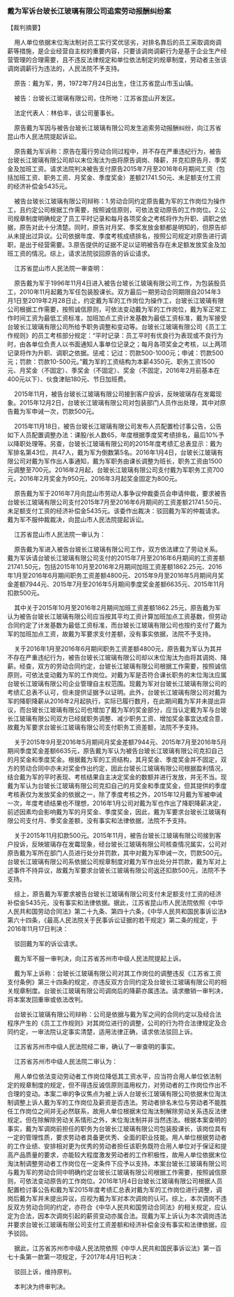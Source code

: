 ### 戴为军诉台玻长江玻璃有限公司追索劳动报酬纠纷案 
【裁判摘要】

    用人单位依据末位淘汰制对员工实行奖优惩劣，对排名靠后的员工采取调岗调薪等措施，是企业经营自主权的重要内容，只要该调岗调薪行为是基于企业生产经营管理的合理需要，且不违反法律规定和单位依法制定的规章制度，劳动者主张该调岗调薪行为违法的，人民法院不予支持。



    原告：戴为军，男，1972年7月24日出生，住江苏省昆山市玉山镇。

    被告：台玻长江玻璃有限公司，住所地：江苏省昆山开发区。

    法定代表人：林伯丰，该公司董事长。

    原告戴为军因与被告台玻长江玻璃有限公司发生追索劳动报酬纠纷，向江苏省昆山市人民法院提起诉讼。

    原告戴为军诉称：原告在履行劳动合同过程中，并不存在严重违纪行为，被告台玻长江玻璃有限公司却以末位淘汰为由将原告调岗、降薪，并克扣原告月、季奖金及加班工资。请求法院判决被告支付原告2015年7月至2016年6月期间工资（包括加班工资、职务工资、月奖金、季度奖金）差额21741.50元、未足额支付工资的经济补偿金5435元。

    被告台玻长江玻璃有限公司辩称：1.劳动合同约定原告戴为军的工作岗位为操作工，且约定公司根据工作需要，按照诚信原则，可依法变动原告的工作岗位。2.公司规章制度明确规定了员工平时记录和每月各项奖金之考核将作为升职、调职之依据，原告对此十分清楚。同时，原告对月奖、季奖发放金额都是明知的，但原告却从未提出过异议。公司依据年度、季度考核成绩排名，按照公司规定对原告进行调职，是出于经营需要。3.原告提供的证据不足以证明被告存在未足额发放奖金及加班工资的情况。综上，请求法院驳回原告的诉讼请求。

    江苏省昆山市人民法院一审查明：

    原告戴为军于1996年11月4日进入被告台玻长江玻璃有限公司工作，为包装股员工，2010年11月起戴为军任包装股课长。双方最后一期劳动合同期限自2014年3月1日至2019年2月28日止，约定戴为军的工作岗位为操作工，台玻长江玻璃有限公司根据工作需要，按照诚信原则，可依法变动戴为军的工作岗位，戴为军正常工作时间工资为最低工资标准，加班加点工资计发基数为最低工资标准，戴为军接受台玻长江玻璃有限公司所给予职务调整和变动等。台玻长江玻璃有限公司《员工工作规则》的员工考核部分规定：“平时记录：员工平时有优良行为表现或不良行为时，由各单位负责人以书面通知人事单位记录之；每月各项奖金之考核，以上两项记录将作为升职、调职之依据。惩戒：记过：罚款500-1000元；申诫：罚款500元；罚款：罚款10-500元。”戴为军的工资结构为本薪4350元、职务工资1500元、月奖金（不固定）、季奖金（不固定）、奖金（不固定，2016年2月前基本在400元以下）、伙食津贴180元、节日加班费。

    2015年11月，被告台玻长江玻璃有限公司接到客户投诉，反映玻璃存在发霉现象。2015年12月2日，台玻长江玻璃有限公司对包装部门人员作出处理，其中对原告戴为军申诫一次，罚款500元。

    2015年11月18日，被告台玻长江玻璃有限公司发布人员配置检讨事公告，公告如下人员配置调整办法：课股/长人数65，年度根据季度奖考绩排名，最后10%予以降职处理等。另查，台玻长江玻璃有限公司的2015年度考绩汇总表显示：戴为军排名第43位，共47人，戴为军为倒数第5名。2016年1月4日，台玻长江玻璃有限公司对戴为军作出人事通知，戴为军职务由课长调整为班长，职务工资由1500元调整至700元。2016年2月起，台玻长江玻璃有限公司支付戴为军职务工资700元，2016年2月奖金为950元，2016年3月起奖金固定为800元。

    原告戴为军于2016年7月向昆山市劳动人事争议仲裁委员会申请仲裁，要求被告台玻长江玻璃有限公司支付2015年7月至2016年6月期间的工资差额21741.50元、未足额支付工资的经济补偿金5435元。该委作出裁决：驳回戴为军的仲裁请求。戴为军不服仲裁裁决，向昆山市人民法院提起诉讼。

    江苏省昆山市人民法院一审认为：

    原告戴为军进入被告台玻长江玻璃有限公司工作，双方依法建立了劳动关系。戴为军诉请台玻长江玻璃有限公司支付的2015年7月至2016年6月期间的工资差额21741.50元，包括2015年10月至2016年2月期间加班工资差额1862.25元、2016年1月至2016年6月期间职务工资差额4800元、2015年9月至2016年5月期间月奖金差额7944元、2015年7月至2016年5月期间季度奖金差额6635元、2015年11月扣款500元。

    其中关于2015年10月至2016年2月期间加班工资差额1862.25元，原告戴为军认为被告台玻长江玻璃有限公司应当按其平均工资计算加班加点工资基数，但劳动合同约定了计发基数为最低工资标准，而台玻长江玻璃有限公司也按约支付了戴为军的加班加点工资，故戴为军要求支付差额，没有事实依据，法院不予支持。

    关于2016年1月至2016年6月期间职务工资差额4800元，原告戴为军认为其并不存在严重违纪行为，被告台玻长江玻璃有限公司却以末位淘汰为由将其调岗、降薪。经查，双方的劳动合同约定，台玻长江玻璃有限公司根据工作需要，按照诚信原则，可依法变动戴为军的工作岗位。对戴为军是否符合课长职务的末位淘汰应属台玻长江玻璃有限公司企业管理自主权范围。现戴为军对台玻长江玻璃有限公司的考绩汇总表不认可，但未提供证据予以证明。此外，台玻长江玻璃有限公司对戴为军的降职降薪从2016年2月起执行，实际已履行数月，在此期间戴为军并未提出异议，而台玻长江玻璃有限公司也增加了戴为军的奖金部分，应当认定戴为军与台玻长江玻璃有限公司双方已经就职务调整、减少职务工资、增加奖金事宜达成合意，故戴为军要求台玻长江玻璃有限公司支付职务工资差额，法院不予支持。

    关于2015年9月至2016年5月期间月奖金差额7944元、2015年7月至2016年5月期间季度奖金差额6635元，原告戴为军认为被告台玻长江玻璃有限公司克扣自己的月奖金和季度奖金。根据戴为军的工资结构，其月奖金、季度奖金并不固定，双方的劳动合同中亦未对奖金作出约定，因此台玻长江玻璃有限公司根据盈利情况，结合戴为军的平时表现、考核结果自主决定奖金的数额并进行发放，并无不当。现戴为军认为台玻长江玻璃有限公司克扣自己的月奖金和季度奖金，但其提供的季度考核表仅为发放奖金的依据之一，除了季度考核之外，2015年12月戴为军被申诫一次，年度考绩结果也不理想，2016年1月公司对戴为军也作出了降职降薪决定，前述因素均会影响戴为军的月奖金、季度奖金，因此，戴为军要求台玻长江玻璃有限公司支付月、季奖金差额，没有事实和法律依据，法院不予支持。

    关于2015年11月扣款500元。2015年11月，被告台玻长江玻璃有限公司接到客户投诉，反映玻璃存在发霉现象，经台玻长江玻璃有限公司核查情况属实，公司对原告戴为军所在部门人员进行处分并罚款，其中对戴为军申诫一次，罚款500元。台玻长江玻璃有限公司系依据公司规章制度对戴为军作出处分并罚款，戴为军对上述事件不持异议，故戴为军要求台玻长江玻璃有限公司返还扣款500元，法院不予支持。

    综上，原告戴为军要求被告台玻长江玻璃有限公司支付未足额支付工资的经济补偿金5435元，没有事实和法律依据。据此，江苏省昆山市人民法院依照《中华人民共和国劳动合同法》第二十九条、第四十六条，《中华人民共和国民事诉讼法》第六十四条，《最高人民法院关于民事诉讼证据的若干规定》第二条的规定，于2016年11月17日判决：

    驳回戴为军的诉讼请求。

    戴为军不服一审判决，向江苏省苏州市中级人民法院提起上诉。

    戴为军上诉称：台玻长江玻璃有限公司对其工作岗位的调整违反《江苏省工资支付条例》第三十四条的规定，亦违反双方合同约定及台玻长江玻璃有限公司的相关规章制度。台玻长江玻璃有限公司调岗后的降薪亦属违法。请求撤销一审判决，将本案发回重审或依法改判。

    台玻长江玻璃有限公司辩称：公司是依据与戴为军之间的合同约定以及经合法程序产生的《员工工作规则》对其岗位进行的调整，公司的行为符合法律规定及合同约定，一审法院认定事实清楚，适用法律正确，请求依法驳回上诉。

    江苏省苏州市中级人民法院经二审，确认了一审查明的事实。

    江苏省苏州市中级人民法院二审认为：

    用人单位依法变动劳动者工作岗位降低其工资水平，应当符合用人单位依法制定的规章制度的规定，但不得违反诚信原则滥用权力，对劳动者的工作岗位作出不合理的变动。本案二审的争议焦点为被上诉人台玻长江玻璃有限公司依据末位淘汰制调整上诉人戴为军的工作岗位及薪资是否违法。劳动者排名末位与劳动者不能胜任工作岗位之间并无必然联系，故用人单位根据末位淘汰制解除劳动关系违反法律规定。但在除解除劳动关系情形之外，末位淘汰制并非当然违法。根据本案查明的事实，戴为军调岗前担任的职务为台玻长江玻璃有限公司包装股课长，该岗位具有一定的管理性质，要求劳动者具备更优秀、全面的职业技能。用人单位根据劳动者的工作业绩、安排相对更为优秀的劳动者担任该职务既符合用人单位对于保证和提高产品质量的要求，亦能较大程度激发劳动者的工作积极性，故用人单位依据末位淘汰制调整劳动者工作岗位在一定条件下应予以支持。本案台玻长江玻璃有限公司与戴为军的劳动合同中明确约定台玻长江玻璃有限公司根据工作需要，按照诚信原则，可依法变动原告的工作岗位。2016年1月4日台玻长江玻璃有限公司根据人员配置检讨事公告和戴为军2015年度考绩汇总表对戴为军的工作岗位进行调整，调岗后戴为军并未提出异议，应视为戴为军对本次调岗的认可。综上，本次调岗不违反双方劳动合同的约定，亦符合《中华人民共和国劳动合同法》的相关规定，应认定为合法，因本次调岗引起的薪资变动亦属合法。现戴为军上诉认为本次调岗违法并要求台玻长江玻璃有限公司支付工资差额和经济补偿金没有事实和法律依据，应予驳回。

    据此，江苏省苏州市中级人民法院依照《中华人民共和国民事诉讼法》第一百七十条第一款第一项规定，于2017年4月1日判决：

    驳回上诉，维持原判。

    本判决为终审判决。


